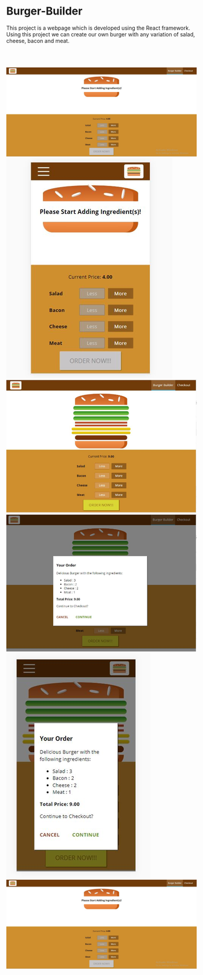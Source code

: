 # Burger-Builder

This project is a webpage which is developed using the React framework.</br>
Using this project we can create our own burger with any variation of salad, cheese, bacon and meat.</br>

</br></br>

![](src/assets/website.JPG)
![](src/assets/website_phone.JPG)
![](src/assets/website2.JPG)
![](src/assets/website3.JPG)
![](src/assets/website_phone1.JPG)
![](src/assets/website.JPG)
